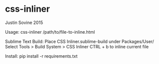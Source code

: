 # css-inliner
Justin Sovine 2015

Usage: css-inliner /path/to/file-to-inline.html

Sublime Text Build:
Place CSS Inliner.sublime-build under Packages/User/
Select Tools > Build System > CSS Inliner
CTRL + b to inline current file

Install:
pip install -r requirements.txt